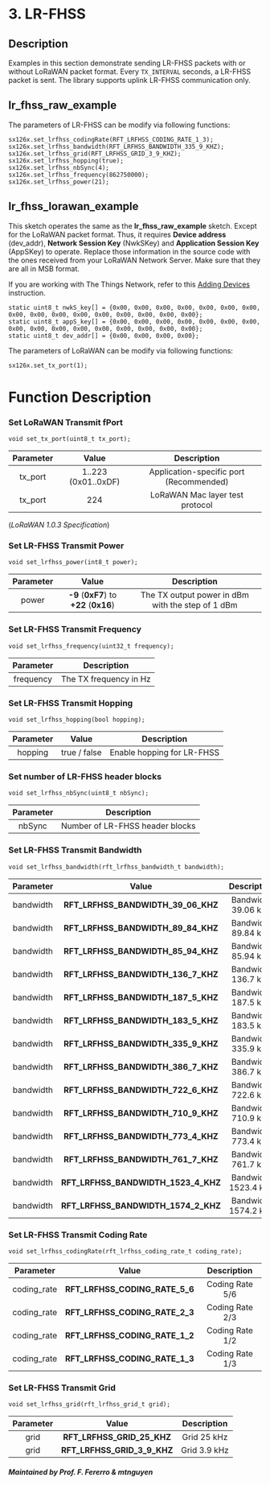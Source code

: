 # 3. LR-FHSS

## Description

Examples in this section demonstrate sending LR-FHSS packets with or without LoRaWAN packet format. Every `TX_INTERVAL` seconds, a LR-FHSS packet is sent. The library supports uplink LR-FHSS communication only.

## lr_fhss_raw_example

The parameters of LR-FHSS can be modify via following functions:

```
sx126x.set_lrfhss_codingRate(RFT_LRFHSS_CODING_RATE_1_3);
sx126x.set_lrfhss_bandwidth(RFT_LRFHSS_BANDWIDTH_335_9_KHZ);
sx126x.set_lrfhss_grid(RFT_LRFHSS_GRID_3_9_KHZ);
sx126x.set_lrfhss_hopping(true);
sx126x.set_lrfhss_nbSync(4);
sx126x.set_lrfhss_frequency(862750000);
sx126x.set_lrfhss_power(21);
```

## lr_fhss_lorawan_example

This sketch operates the same as the **lr_fhss_raw_example** sketch. Except for the LoRaWAN packet format. Thus, it requires **Device address** (dev_addr), **Network Session Key** (NwkSKey) and **Application Session Key** (AppSKey) to operate. Replace those information in the source code with the ones received from your LoRaWAN Network Server. Make sure that they are all in MSB format.

If you are working with The Things Network, refer to this [Adding Devices](https://www.thethingsindustries.com/docs/devices/adding-devices/) instruction.

```
static uint8_t nwkS_key[] = {0x00, 0x00, 0x00, 0x00, 0x00, 0x00, 0x00, 0x00, 0x00, 0x00, 0x00, 0x00, 0x00, 0x00, 0x00, 0x00};
static uint8_t appS_key[] = {0x00, 0x00, 0x00, 0x00, 0x00, 0x00, 0x00, 0x00, 0x00, 0x00, 0x00, 0x00, 0x00, 0x00, 0x00, 0x00};
static uint8_t dev_addr[] = {0x00, 0x00, 0x00, 0x00};
```

The parameters of LoRaWAN can be modify via following functions:

```
sx126x.set_tx_port(1);
```

# Function Description

### Set LoRaWAN Transmit fPort

```
void set_tx_port(uint8_t tx_port);
```

| Parameter |        Value        |               Description               |
|:---------:|:-------------------:|:---------------------------------------:|
| tx_port   | 1..223 (0x01..0xDF) | Application-specific port (Recommended) |
| tx_port   | 224                 | LoRaWAN Mac layer test protocol         |

(*LoRaWAN 1.0.3 Specification*)

### Set LR-FHSS Transmit Power
```
void set_lrfhss_power(int8_t power);
```

| Parameter | Value                                   | Description                                       |
|:---------:|:---------------------------------------:|:-------------------------------------------------:|
|  power    | **-9** (**0xF7**) to **+22** (**0x16**) | The TX output power in dBm with the step of 1 dBm |

### Set LR-FHSS Transmit Frequency
```
void set_lrfhss_frequency(uint32_t frequency);
```

| Parameter |       Description      |
|:---------:|:----------------------:|
| frequency | The TX frequency in Hz |

### Set LR-FHSS Transmit Hopping
```
void set_lrfhss_hopping(bool hopping);
```

| Parameter | Value        | Description                |
|:---------:|:------------:|:--------------------------:|
|  hopping  | true / false | Enable hopping for LR-FHSS |

### Set number of LR-FHSS header blocks
```
void set_lrfhss_nbSync(uint8_t nbSync);
```

| Parameter |       Description               |
|:---------:|:-------------------------------:|
| nbSync    | Number of LR-FHSS header blocks |

### Set LR-FHSS Transmit Bandwidth
```
void set_lrfhss_bandwidth(rft_lrfhss_bandwidth_t bandwidth);
```

| Parameter | Value                               | Description           |
|:---------:|:-----------------------------------:|:---------------------:|
| bandwidth | **RFT_LRFHSS_BANDWIDTH_39_06_KHZ**  | Bandwidth 39.06 kHz   |
| bandwidth | **RFT_LRFHSS_BANDWIDTH_89_84_KHZ**  | Bandwidth 89.84 kHz   |
| bandwidth | **RFT_LRFHSS_BANDWIDTH_85_94_KHZ**  | Bandwidth 85.94 kHz   |
| bandwidth | **RFT_LRFHSS_BANDWIDTH_136_7_KHZ**  | Bandwidth 136.7 kHz   |
| bandwidth | **RFT_LRFHSS_BANDWIDTH_187_5_KHZ**  | Bandwidth 187.5 kHz   |
| bandwidth | **RFT_LRFHSS_BANDWIDTH_183_5_KHZ**  | Bandwidth 183.5 kHz   |
| bandwidth | **RFT_LRFHSS_BANDWIDTH_335_9_KHZ**  | Bandwidth 335.9 kHz   |
| bandwidth | **RFT_LRFHSS_BANDWIDTH_386_7_KHZ**  | Bandwidth 386.7 kHz   |
| bandwidth | **RFT_LRFHSS_BANDWIDTH_722_6_KHZ**  | Bandwidth 722.6 kHz   |
| bandwidth | **RFT_LRFHSS_BANDWIDTH_710_9_KHZ**  | Bandwidth 710.9 kHz   |
| bandwidth | **RFT_LRFHSS_BANDWIDTH_773_4_KHZ**  | Bandwidth 773.4 kHz   |
| bandwidth | **RFT_LRFHSS_BANDWIDTH_761_7_KHZ**  | Bandwidth 761.7 kHz   |
| bandwidth | **RFT_LRFHSS_BANDWIDTH_1523_4_KHZ** | Bandwidth 1523.4 kHz  |
| bandwidth | **RFT_LRFHSS_BANDWIDTH_1574_2_KHZ** | Bandwidth 1574.2 kHz  |

### Set LR-FHSS Transmit Coding Rate
```
void set_lrfhss_codingRate(rft_lrfhss_coding_rate_t coding_rate);
```

| Parameter   | Value                           | Description     |
|:-----------:|:-------------------------------:|:---------------:|
| coding_rate | **RFT_LRFHSS_CODING_RATE_5_6**  | Coding Rate 5/6 |
| coding_rate | **RFT_LRFHSS_CODING_RATE_2_3**  | Coding Rate 2/3 |
| coding_rate | **RFT_LRFHSS_CODING_RATE_1_2**  | Coding Rate 1/2 |
| coding_rate | **RFT_LRFHSS_CODING_RATE_1_3**  | Coding Rate 1/3 |

### Set LR-FHSS Transmit Grid
```
void set_lrfhss_grid(rft_lrfhss_grid_t grid);
```

| Parameter | Value                         | Description   |
|:---------:|:-----------------------------:|:-------------:|
| grid      | **RFT_LRFHSS_GRID_25_KHZ**    | Grid 25 kHz   |
| grid      | **RFT_LRFHSS_GRID_3_9_KHZ**   | Grid 3.9 kHz  |

##### Maintained by Prof. F. Fererro & mtnguyen
